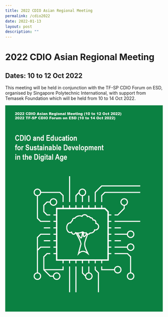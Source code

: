 ```yaml
---
title: 2022 CDIO Asian Regional Meeting
permalink: /cdio2022
date: 2022-01-13
layout: post
description: ""
---
```

# 2022 CDIO Asian Regional Meeting

## **Dates: 10 to 12 Oct 2022**

This meeting will be held in conjunction with the TF-SP CDIO Forum on ESD, organised by Singapore Polytechnic International, with support from Temasek Foundation which will be held from 10 to 14 Oct 2022.

![](/images/2022-cdio-splash.png)